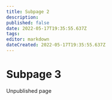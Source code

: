 ```yaml
---
title: Subpage 2
description: 
published: false
date: 2022-05-17T19:35:55.637Z
tags: 
editor: markdown
dateCreated: 2022-05-17T19:35:55.637Z
---
```


# Subpage 3
Unpublished page